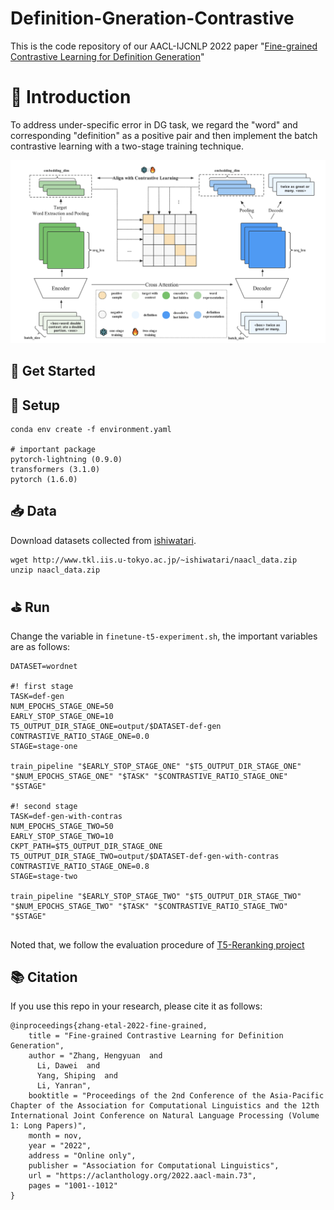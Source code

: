# Definition-Gneration-Contrastive
This is the code repository of our AACL-IJCNLP 2022 paper "[Fine-grained Contrastive Learning for Definition Generation](https://aclanthology.org/2022.aacl-main.73.pdf)"



# 🚀 Introduction

To address under-specific error in DG task, we regard the "word" and corresponding "definition" as a positive pair and then implement the batch contrastive learning with a two-stage training technique. 

<img src="./image/overview.png" width="700" >



## 📄 Get Started

## 📝 Setup

```
conda env create -f environment.yaml

# important package
pytorch-lightning (0.9.0)
transformers (3.1.0)
pytorch (1.6.0)
```



## 📥 Data

Download datasets collected from [ishiwatari](https://aclanthology.org/N19-1350/).

``` 
wget http://www.tkl.iis.u-tokyo.ac.jp/~ishiwatari/naacl_data.zip
unzip naacl_data.zip
```



## ⛳️ Run

Change the variable in `finetune-t5-experiment.sh`, the important variables are as follows: 

```shell
DATASET=wordnet

#! first stage
TASK=def-gen
NUM_EPOCHS_STAGE_ONE=50
EARLY_STOP_STAGE_ONE=10
T5_OUTPUT_DIR_STAGE_ONE=output/$DATASET-def-gen
CONTRASTIVE_RATIO_STAGE_ONE=0.0
STAGE=stage-one

train_pipeline "$EARLY_STOP_STAGE_ONE" "$T5_OUTPUT_DIR_STAGE_ONE" "$NUM_EPOCHS_STAGE_ONE" "$TASK" "$CONTRASTIVE_RATIO_STAGE_ONE" "$STAGE"

#! second stage
TASK=def-gen-with-contras
NUM_EPOCHS_STAGE_TWO=50
EARLY_STOP_STAGE_TWO=10
CKPT_PATH=$T5_OUTPUT_DIR_STAGE_ONE
T5_OUTPUT_DIR_STAGE_TWO=output/$DATASET-def-gen-with-contras
CONTRASTIVE_RATIO_STAGE_ONE=0.8
STAGE=stage-two

train_pipeline "$EARLY_STOP_STAGE_TWO" "$T5_OUTPUT_DIR_STAGE_TWO" "$NUM_EPOCHS_STAGE_TWO" "$TASK" "$CONTRASTIVE_RATIO_STAGE_TWO" "$STAGE"


```

Noted that, we follow the evaluation procedure of [T5-Reranking project](https://github.com/amanotaiga/Definition_Modeling_Project/tree/main)



## 📚 Citation

If you use this repo in your research, please cite it as follows:

``` 
@inproceedings{zhang-etal-2022-fine-grained,
    title = "Fine-grained Contrastive Learning for Definition Generation",
    author = "Zhang, Hengyuan  and
      Li, Dawei  and
      Yang, Shiping  and
      Li, Yanran",
    booktitle = "Proceedings of the 2nd Conference of the Asia-Pacific Chapter of the Association for Computational Linguistics and the 12th International Joint Conference on Natural Language Processing (Volume 1: Long Papers)",
    month = nov,
    year = "2022",
    address = "Online only",
    publisher = "Association for Computational Linguistics",
    url = "https://aclanthology.org/2022.aacl-main.73",
    pages = "1001--1012"
}
```

